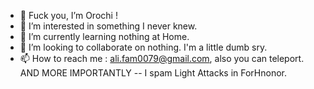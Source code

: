 - 👋 Fuck you, I’m Orochi !
- 👀 I’m interested in something I never knew.
- 🌱 I’m currently learning nothing at Home.
- 💞️ I’m looking to collaborate on nothing. I'm a little dumb sry.
- 📫 How to reach me : ali.fam0079@gmail.com, also you can teleport.    AND MORE IMPORTANTLY -- I spam Light Attacks in ForHnonor.

<!---
Light-Spam/Light-Spam is a ✨ special ✨ repository because its `README.md` (this file) appears on your GitHub profile.
You can click the Preview link to take a look at your changes.
--->
